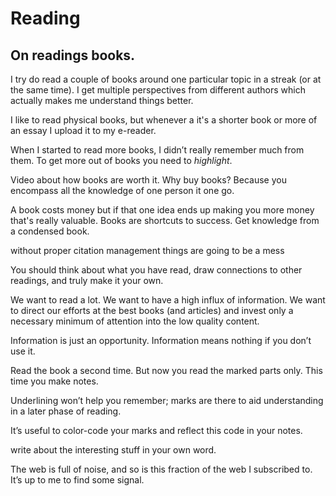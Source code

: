 # Reading

## On readings books.

I try do read a couple of books around one particular topic in a streak (or at the same time). I get multiple perspectives from different authors which actually makes me understand things better.

I like to read physical books, but whenever a it's a shorter book or more of an essay I upload it to my e-reader.

When I started to read more books, I didn’t really remember much from them. To get more out of books you need to _highlight_.

Video about how books are worth it. Why buy books? Because you encompass all the knowledge of one person it one go.

A book costs money but if that one idea ends up making you more money that's really valuable. Books are shortcuts to success. Get knowledge from a condensed book.

without proper citation management things are going to be a mess

You should think about what you have read, draw connections to other readings, and truly make it your own.

We want to read a lot. We want to have a high influx of information.
We want to direct our efforts at the best books (and articles) and invest only a necessary minimum of attention into the low quality content. 

Information is just an opportunity. Information means nothing if you don’t use it. 

Read the book a second time. But now you read the marked parts only. This time you make notes.

Underlining won’t help you remember; marks are there to aid understanding in a later phase of reading.

It’s useful to color-code your marks and reflect this code in your notes.

write about the interesting stuff in your own word.

The web is full of noise, and so is this fraction of the web I subscribed to. It’s up to me to find some signal. 

